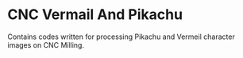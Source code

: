 # CNC Vermail And Pikachu
 Contains codes written for processing Pikachu and Vermeil character images on CNC Milling.
